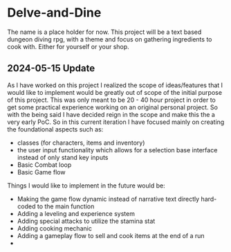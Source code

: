 # Delve-and-Dine
The name is a place holder for now. This project will be a text based dungeon diving rpg, with a theme and focus on gathering ingredients to cook with. Either for yourself or your shop.

## 2024-05-15 Update

As I have worked on this project I realized the scope of ideas/features that I would like to implement would be greatly out of scope of the initial purpose of this project. This was only meant to be 20 - 40 hour project in order to get some practical experience working on an original personal project. So with the being said I have decided reign in the scope and make this the a very early PoC. So in this current iteration I have focused mainly on creating the foundational aspects such as:

- classes (for characters, items and inventory)
- the user input functionality which allows for a selection base interface instead of only stand key inputs
- Basic Combat loop
- Basic Game flow

Things I would like to implement in the future would be:

- Making the game flow dynamic instead of narrative text directly hard-coded to the main function 
- Adding a leveling and experience system
- Adding special attacks to utilize the stamina stat
- Adding cooking mechanic
- Adding a gameplay flow to sell and cook items at the end of a run
- 
